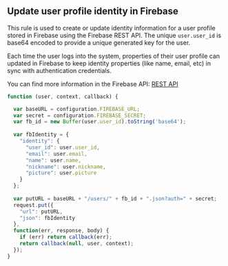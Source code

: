 ## Update user profile identity in Firebase

This rule is used to create or update identity information for a user profile 
stored in Firebase using the Firebase REST API. The unique `user.user_id` is
base64 encoded to provide a unique generated key for the user.

Each time the user logs into the system, properties of their user 
profile can updated in Firebase to keep identity properties (like 
name, email, etc) in sync with authentication credentials.

You can find more information in the Firebase API: [REST API](https://www.firebase.com/docs/rest-api.html)

```js
function (user, context, callback) {

  var baseURL = configuration.FIREBASE_URL;
  var secret = configuration.FIREBASE_SECRET;
  var fb_id = new Buffer(user.user_id).toString('base64');
  
  var fbIdentity = {
    "identity": {
      "user_id": user.user_id,
      "email": user.email,
      "name": user.name,
      "nickname": user.nickname,
      "picture": user.picture
    }    
  };
  
  var putURL = baseURL + "/users/" + fb_id + ".json?auth=" + secret; 
  request.put({
    "url": putURL,
    "json": fbIdentity
  },
  function(err, response, body) {
    if (err) return callback(err);
    return callback(null, user, context);
  });    
}
```